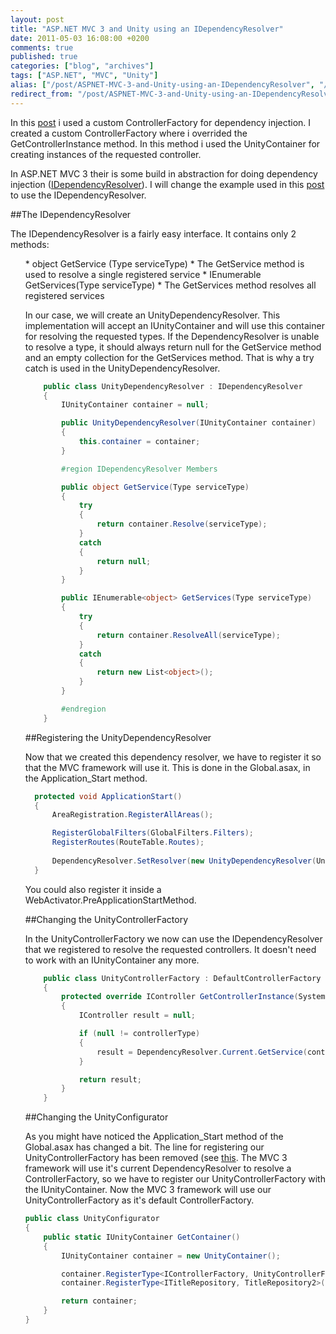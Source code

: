 ```yaml
---
layout: post
title: "ASP.NET MVC 3 and Unity using an IDependencyResolver"
date: 2011-05-03 16:08:00 +0200
comments: true
published: true
categories: ["blog", "archives"]
tags: ["ASP.NET", "MVC", "Unity"]
alias: ["/post/ASPNET-MVC-3-and-Unity-using-an-IDependencyResolver", "/post/aspnet-mvc-3-and-unity-using-an-idependencyresolver"]
redirect_from: "/post/ASPNET-MVC-3-and-Unity-using-an-IDependencyResolver"
---
```


In this [post]({{site.url}}/post/2011/04/23/aspnet-mvc-and-unity) i used a custom ControllerFactory for dependency injection. I created a custom ControllerFactory where i overrided the GetControllerInstance method. In this method i used the UnityContainer for creating instances of the requested controller.

In ASP.NET MVC 3 their is some build in abstraction for doing dependency injection ([IDependencyResolver](http://msdn.microsoft.com/en-us/library/system.web.mvc.idependencyresolver.aspx)). I will change the example used in this [post]({{site.url}}/post/2011/04/23/aspnet-mvc-and-unity) to use the IDependencyResolver.

##The IDependencyResolver

The IDependencyResolver is a fairly easy interface. It contains only 2 methods:</p>
<ul>
* object GetService (Type serviceType)
  * The GetService method is used to resolve a single registered service
* IEnumerable<object> GetServices(Type serviceType)
  * The GetServices method resolves all registered services

In our case, we will create an UnityDependencyResolver. This implementation will accept an IUnityContainer and will use this container for resolving the requested types. If the DependencyResolver is unable to resolve a type, it should always return null for the GetService method and an empty collection for the GetServices method. That is why a try catch is used in the UnityDependencyResolver.

```csharp
    public class UnityDependencyResolver : IDependencyResolver
    {
        IUnityContainer container = null;

        public UnityDependencyResolver(IUnityContainer container)
        {
            this.container = container;
        }

        #region IDependencyResolver Members

        public object GetService(Type serviceType)
        {
            try
            {
                return container.Resolve(serviceType);
            }
            catch
            {
                return null;
            }
        }

        public IEnumerable<object> GetServices(Type serviceType)
        {
            try
            {
                return container.ResolveAll(serviceType);
            }
            catch
            {
                return new List<object>();
            }
        }

        #endregion
    }
```

##Registering the UnityDependencyResolver

Now that we created this dependency resolver, we have to register it so that the MVC framework will use it. This is done in the Global.asax, in the Application_Start method.

```csharp
  protected void ApplicationStart()
  {
      AreaRegistration.RegisterAllAreas();

      RegisterGlobalFilters(GlobalFilters.Filters);
      RegisterRoutes(RouteTable.Routes);
      
      DependencyResolver.SetResolver(new UnityDependencyResolver(UnityConfigurator.GetContainer()));
  }
  ```
        

You could also register it inside a WebActivator.PreApplicationStartMethod.

##Changing the UnityControllerFactory

In the UnityControllerFactory we now can use the IDependencyResolver that we registered to resolve the requested controllers. It doesn't need to work with an IUnityContainer any more.

```csharp
    public class UnityControllerFactory : DefaultControllerFactory
    {        
        protected override IController GetControllerInstance(System.Web.Routing.RequestContext requestContext, Type controllerType)
        {
            IController result = null;

            if (null != controllerType)
            {
                result = DependencyResolver.Current.GetService(controllerType) as IController;
            }

            return result;
        }
    }
```

##Changing the UnityConfigurator

As you might have noticed the Application_Start method of the Global.asax has changed a bit. The line for registering our UnityControllerFactory has been removed (see [this](http://blog.kennytordeur.be/post/2011/04/aspnet-mvc-and-unity.html). The MVC 3 framework will use it's current DependencyResolver to resolve a ControllerFactory, so we have to register our UnityControllerFactory with the IUnityContainer. Now the MVC 3 framework will use our UnityControllerFactory as it's default ControllerFactory.

```csharp
public class UnityConfigurator
{
    public static IUnityContainer GetContainer()
    {
        IUnityContainer container = new UnityContainer();

        container.RegisterType<IControllerFactory, UnityControllerFactory>();
        container.RegisterType<ITitleRepository, TitleRepository2>(new HttpContextLifetimeManager<ITitleRepository>());

        return container;
    }
}
```
